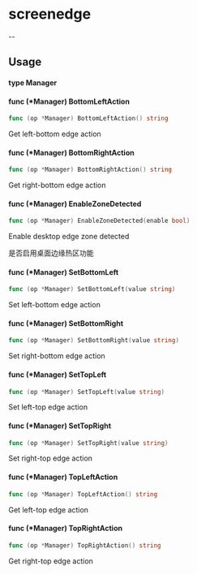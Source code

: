 # screenedge
--

## Usage

#### type Manager


#### func (*Manager) BottomLeftAction

```go
func (op *Manager) BottomLeftAction() string
```
Get left-bottom edge action

#### func (*Manager) BottomRightAction

```go
func (op *Manager) BottomRightAction() string
```
Get right-bottom edge action

#### func (*Manager) EnableZoneDetected

```go
func (op *Manager) EnableZoneDetected(enable bool)
```
Enable desktop edge zone detected

是否启用桌面边缘热区功能


#### func (*Manager) SetBottomLeft

```go
func (op *Manager) SetBottomLeft(value string)
```
Set left-bottom edge action

#### func (*Manager) SetBottomRight

```go
func (op *Manager) SetBottomRight(value string)
```
Set right-bottom edge action

#### func (*Manager) SetTopLeft

```go
func (op *Manager) SetTopLeft(value string)
```
Set left-top edge action

#### func (*Manager) SetTopRight

```go
func (op *Manager) SetTopRight(value string)
```
Set right-top edge action

#### func (*Manager) TopLeftAction

```go
func (op *Manager) TopLeftAction() string
```
Get left-top edge action

#### func (*Manager) TopRightAction

```go
func (op *Manager) TopRightAction() string
```
Get right-top edge action
